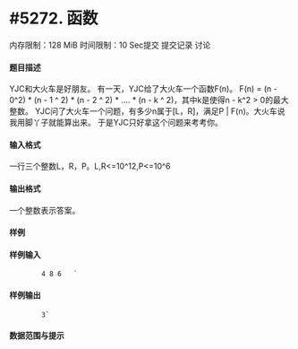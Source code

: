 
# #5272. 函数
内存限制：128 MiB 时间限制：10 Sec提交 提交记录 讨论
#### 题目描述
YJC和大火车是好朋友。
有一天，YJC给了大火车一个函数F(n)。
F(n) = (n - 0^2) * (n - 1 ^ 2) * (n - 2 ^ 2) * .... * (n - k ^ 2)，其中k是使得n - k^2 > 0的最大整数。
YJC问了大火车一个问题，有多少n属于[L，R]，满足P | F(n)。大火车说我用脚丫子就能算出来。
于是YJC只好拿这个问题来考考你。

#### 输入格式
一行三个整数L，R，P。L,R<=10^12,P<=10^6

#### 输出格式
一个整数表示答案。

#### 样例

#### 样例输入

			4 8 6	`
#### 样例输出

			3`
#### 数据范围与提示

